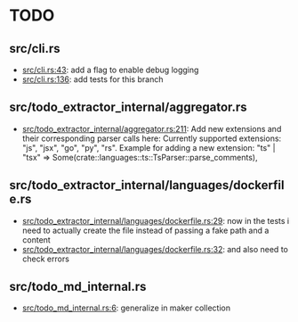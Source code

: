 # TODO
## src/cli.rs
* [src/cli.rs:43](src/cli.rs#L43): add a flag to enable debug logging
* [src/cli.rs:136](src/cli.rs#L136): add tests for this branch

## src/todo_extractor_internal/aggregator.rs
* [src/todo_extractor_internal/aggregator.rs:211](src/todo_extractor_internal/aggregator.rs#L211): Add new extensions and their corresponding parser calls here: Currently supported extensions: "js", "jsx", "go", "py", "rs". Example for adding a new extension: "ts" | "tsx" => Some(crate::languages::ts::TsParser::parse_comments),

## src/todo_extractor_internal/languages/dockerfile.rs
* [src/todo_extractor_internal/languages/dockerfile.rs:29](src/todo_extractor_internal/languages/dockerfile.rs#L29): now in the tests i need to actually create the file instead of passing a fake path and a content
* [src/todo_extractor_internal/languages/dockerfile.rs:32](src/todo_extractor_internal/languages/dockerfile.rs#L32): and also need to check errors

## src/todo_md_internal.rs
* [src/todo_md_internal.rs:6](src/todo_md_internal.rs#L6): generalize in maker collection
